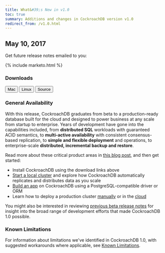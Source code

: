```yaml
---
title: What&#39;s New in v1.0
toc: true
summary: Additions and changes in CockroachDB version v1.0
redirect_from: /v1.0.html
---
```


## May 10, 2017

Get future release notes emailed to you:

{% include marketo.html %}

### Downloads

<div id="os-tabs" class="clearfix">
    <a href="https://binaries.cockroachdb.com/cockroach-v1.0.darwin-10.9-amd64.tgz"><button id="mac" data-eventcategory="mac-binary-release-notes">Mac</button></a>
    <a href="https://binaries.cockroachdb.com/cockroach-v1.0.linux-amd64.tgz"><button id="linux" data-eventcategory="linux-binary-release-notes">Linux</button></a>
    <a href="https://binaries.cockroachdb.com/cockroach-v1.0.src.tgz"><button id="source" data-eventcategory="source-release-notes">Source</button></a>
</div>

### General Availability

With this release, CockroachDB graduates from beta to a production-ready database built for the cloud and designed to power business at any scale from startup to enterprise. Years of development have gone into the capabilities included, from **distributed SQL** workloads with guaranteed ACID semantics, to **multi-active availability** with consistent consensus-based replication, to **simple and flexible deployment** and operations, to enterprise-scale **distributed, incremental backup and restore**.

Read more about these critical product areas in [this blog post](https://www.cockroachlabs.com/blog/cockroachdb-1-0-release/), and then get started:

- Install CockroachDB using the download links above
- [Start a local cluster](../v1.0/demo-data-replication.html) and explore how CockroachDB automatically replicates and distributes data as you scale
- [Build an app](../v1.0/build-an-app-with-cockroachdb.html) on CockroachDB using a PostgreSQL-compatible driver or ORM
- Learn how to deploy a production cluster [manually](../v1.0/manual-deployment.html) or in the [cloud](../v1.0/cloud-deployment.html)

You might also be interested in reviewing [previous beta release notes](../releases.html) for insight into the broad range of development efforts that made CockroachDB 1.0 possible.

### Known Limitations

For information about limitations we've identified in CockroachDB 1.0, with suggested workarounds where applicable, see [Known Limitations](../v1.0/known-limitations.html).
